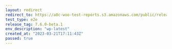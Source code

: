 ```yaml
---
layout: redirect
redirect_to: https://a8c-woo-test-reports.s3.amazonaws.com/public/release/7.6.0-beta.1/wp-latest/e2e/index.html
test_type: e2e
release_tag: 7.6.0-beta.1
env_description: "wp-latest"
created_at: "2023-03-21T17:11:43Z"
passed: true
---
```

